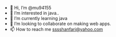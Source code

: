 - 👋 Hi, I’m @mu94155
- 👀 I’m interested in java..
- 🌱 I’m currently learning java
- 💞️ I’m looking to collaborate on making web apps.
- 📫 How to reach me sssshanfari@yahoo.com

<!---
mu94155/mu94155 is a ✨ special ✨ repository because its `README.md` (this file) appears on your GitHub profile.
You can click the Preview link to take a look at your changes.
--->
